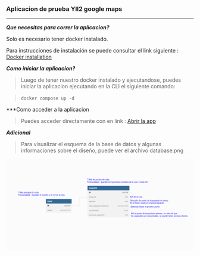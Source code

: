 ### Aplicacion de prueba YII2 google maps
---
***Que necesitas para correr la aplicacion?***

Solo es necesario tener docker instalado.

Para instrucciones de instalación se puede consultar el link siguiente : [Docker installation](https://docs.docker.com/engine/install)

***Como iniciar la aplicacion?***
> Luego de tener nuestro docker instalado y ejecutandose, puedes iniciar la aplicacion ejecutando en la CLI el siguiente comando:

> `docker compose up -d`

***Como acceder a la aplicacion
> Puedes acceder directamente con en link : [Abrir la app](http://localhost)

***Adicional***
> Para visualizar el esquema de la base de datos y algunas informaciones sobre el diseño, puede ver el archivo database.png

![Database schema](database.png)